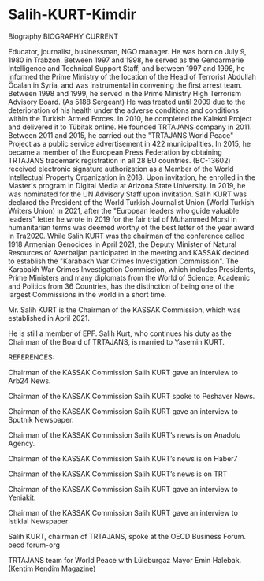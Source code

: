# Salih-KURT-Kimdir
Biography
BIOGRAPHY CURRENT

Educator, journalist, businessman, NGO manager. He was born on July 9, 1980 in Trabzon. Between 1997 and 1998, he served as the Gendarmerie Intelligence and Technical Support Staff, and between 1997 and 1998, he informed the Prime Ministry of the location of the Head of Terrorist Abdullah Öcalan in Syria, and was instrumental in convening the first arrest team. 
Between 1998 and 1999, he served in the Prime Ministry High Terrorism Advisory Board. 
(As 5188 Sergeant) He was treated until 2009 due to the deterioration of his health under the adverse conditions and conditions within the Turkish Armed Forces. In 2010, he completed the Kalekol Project and delivered it to Tübitak online. He founded TRTAJANS company in 2011. 
Between 2011 and 2015, he carried out the "TRTAJANS World Peace" Project as a public service advertisement in 422 municipalities. In 2015, he became a member of the European Press Federation by obtaining TRTAJANS trademark registration in all 28 EU countries. (BC-13602) received electronic signature authorization as a Member of the World Intellectual Property Organization in 2018.
Upon invitation, he enrolled in the Master's program in Digital Media at Arizona State University. In 2019, he was nominated for the UN Advisory Staff upon invitation.
Salih KURT was declared the President of the World Turkish Journalist Union (World Turkish Writers Union) in 2021, after the "European leaders who guide valuable leaders" letter he wrote in 2019 for the fair trial of Muhammed Morsi in humanitarian terms was deemed worthy of the best letter of the year award in Tra2020. 
While Salih KURT was the chairman of the conference called 1918 Armenian Genocides in April 2021, the Deputy Minister of Natural Resources of Azerbaijan participated in the meeting and KASSAK decided to establish the "Karabakh War Crimes Investigation Commission".
The Karabakh War Crimes Investigation Commission, which includes Presidents, Prime Ministers and many diplomats from the World of Science, Academic and Politics from 36 Countries, has the distinction of being one of the largest Commissions in the world in a short time.


Mr. Salih KURT is the Chairman of the KASSAK Commission, which was established in April 2021.

He is still a member of EPF. Salih Kurt, who continues his duty as the Chairman of the Board of TRTAJANS, is married to Yasemin KURT.

REFERENCES:

Chairman of the KASSAK Commission Salih KURT gave an interview to Arb24 News.

Chairman of the KASSAK Commission Salih KURT spoke to Peshaver News.

Chairman of the KASSAK Commission Salih KURT gave an interview to Sputnik Newspaper. 

Chairman of the KASSAK Commission Salih KURT’s news is on Anadolu Agency.

Chairman of the KASSAK Commission Salih KURT’s news is on Haber7

Chairman of the KASSAK Commission Salih KURT’s news is on TRT

Chairman of the KASSAK Commission Salih KURT gave an interview to Yeniakit. 

Chairman of the KASSAK Commission Salih KURT gave an interview to Istiklal Newspaper


Salih KURT, chairman of TRTAJANS, spoke at the OECD Business Forum. oecd forum-org

TRTAJANS team for World Peace with Lüleburgaz Mayor Emin Halebak.  (Kentim Kendim Magazine)

